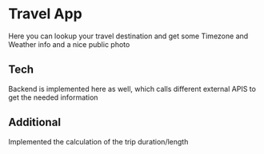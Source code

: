 # Travel App

Here you can lookup your travel destination and get some Timezone and Weather info and a nice public photo

## Tech

Backend is implemented here as well, which calls different external APIS to get the needed information

## Additional

Implemented the calculation of the trip duration/length
